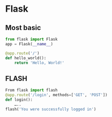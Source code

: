 # Flask

## Most basic

```python
from flask import Flask
app = Flask(__name__)

@app.route('/')
def hello_world():
    return 'Hello, World!'
```

## FLASH
```python
From flask import flash
@app.route('/login', methods=['GET', 'POST'])
def login():
	…..
flash('You were successfully logged in')
```
